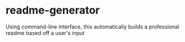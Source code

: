 # readme-generator
Using command-line interface, this automatically builds a professional readme based off a user's input
